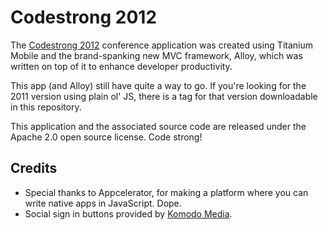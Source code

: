 # Codestrong 2012

The [Codestrong 2012](http://www.codestrong.com) conference application was created using Titanium Mobile
and the brand-spanking new MVC framework, Alloy, which was written on top of it to enhance developer productivity.

This app (and Alloy) still have quite a way to go.  If you're looking for the 2011 version using plain ol' JS,
there is a tag for that version downloadable in this repository.

This application and the associated source code are released under the Apache 2.0 open source license.  Code strong!

## Credits

* Special thanks to Appcelerator, for making a platform where you can write native apps in JavaScript.  Dope.
* Social sign in buttons provided by [Komodo Media](http://www.komodomedia.com/).
